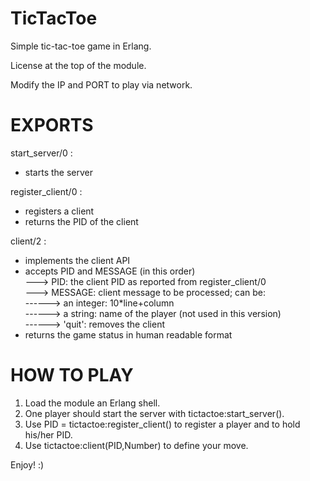 TicTacToe
=========

Simple tic-tac-toe game in Erlang.

License at the top of the module.

Modify the IP and PORT to play via network.

EXPORTS
=======

start_server/0 :

- starts the server

register_client/0 :

- registers a client<br/>
- returns the PID of the client

client/2 :

- implements the client API<br/>
- accepts PID and MESSAGE (in this order)<br/>
---> PID: the client PID as reported from register_client/0<br/>
---> MESSAGE: client message to be processed; can be:<br/>
------> an integer: 10*line+column<br/>
------> a string: name of the player (not used in this version)<br/>
------> 'quit': removes the client<br/>
- returns the game status in human readable format

HOW TO PLAY
===========

1. Load the module an Erlang shell.<br/>
2. One player should start the server with tictactoe:start_server().<br/>
3. Use PID = tictactoe:register_client() to register a player and to hold his/her PID.<br/>
4. Use tictactoe:client(PID,Number) to define your move.

Enjoy! :)
